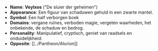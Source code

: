 - **Name**: **Veylxos** ("De sluier der geheimen")
- **Appearance**: Een figuur van schaduwen gehuld in een zwarte mantel.
- **Symbol**: Een half verborgen boek
- **Domains**: vergane ruïnes, verboden magie, vergeten waarheden, het onbekende, de schaduw en bedrog.
- **Personality**: Manipulatief, cryptisch, geniet van raadsels en onduidelijkheid.
- **Opposite**: [[../Pantheon/Alurion]]
